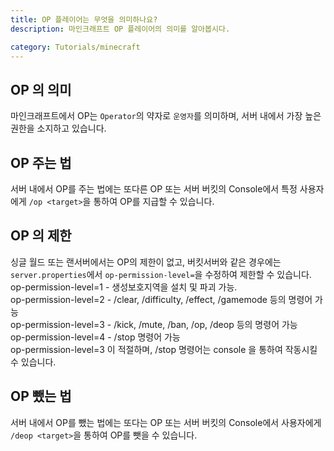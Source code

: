 ```yaml
---
title: OP 플레이어는 무엇을 의미하나요?
description: 마인크래프트 OP 플레이어의 의미를 알아봅시다.

category: Tutorials/minecraft
---
```


## OP 의 의미
마인크래프트에서 OP는 `Operator`의 약자로 `운영자`를 의미하며, 서버 내에서 가장 높은 권한을 소지하고 있습니다.

## OP 주는 법
서버 내에서 OP를 주는 법에는 또다른 OP 또는 서버 버킷의 Console에서 특정 사용자에게 `/op <target>`을 통하여 OP를 지급할 수 있습니다.

## OP 의 제한
싱글 월드 또는 랜서버에서는 OP의 제한이 없고, 버킷서버와 같은 경우에는 `server.properties`에서 `op-permission-level=`을 수정하여 제한할 수 있습니다.
<alert type="info">
op-permission-level=1 - 생성보호지역을 설치 및 파괴 가능.<br>
op-permission-level=2 - /clear, /difficulty, /effect, /gamemode 등의 명령어 가능<br>
op-permission-level=3 - /kick, /mute, /ban, /op, /deop 등의 명령어 가능<br>
op-permission-level=4 - /stop 명령어 가능<br>
</alert>
<alert type="warning">
op-permission-level=3 이 적절하며, /stop 명령어는 console 을 통하여 작동시킬 수 있습니다.
</alert>

## OP 뺐는 법
서버 내에서 OP를 뺐는 법에는 또다는 OP 또는 서버 버킷의 Console에서 사용자에게 `/deop <target>`을 통하여 OP를 뺏을 수 있습니다.
